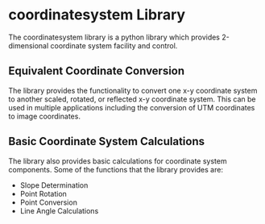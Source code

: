 # coordinatesystem Library

The coordinatesystem library is a python library which
provides 2-dimensional coordinate system facility and control.

## Equivalent Coordinate Conversion
The library provides the functionality to convert one x-y
coordinate system to another scaled, rotated, or reflected x-y
coordinate system. This can be used in multiple applications
including the conversion of UTM coordinates to image coordinates.

## Basic Coordinate System Calculations
The library also provides basic calculations for coordinate system
components. Some of the functions that the library provides are:
* Slope Determination
* Point Rotation
* Point Conversion
* Line Angle Calculations